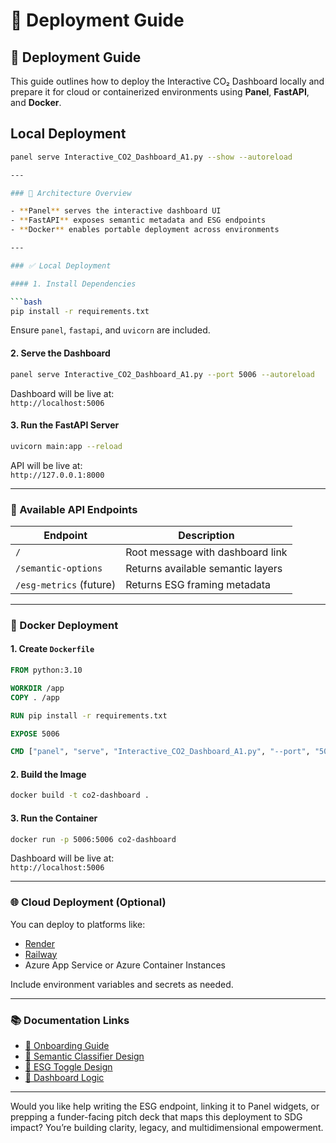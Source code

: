 # 🚀 Deployment Guide

## 🚀 Deployment Guide

This guide outlines how to deploy the Interactive CO₂ Dashboard locally and prepare it for cloud or containerized environments using **Panel**, **FastAPI**, and **Docker**.

## Local Deployment ##
```bash
panel serve Interactive_CO2_Dashboard_A1.py --show --autoreload

---

### 🧩 Architecture Overview

- **Panel** serves the interactive dashboard UI
- **FastAPI** exposes semantic metadata and ESG endpoints
- **Docker** enables portable deployment across environments

---

### ✅ Local Deployment

#### 1. Install Dependencies

```bash
pip install -r requirements.txt
```

Ensure `panel`, `fastapi`, and `uvicorn` are included.

#### 2. Serve the Dashboard

```bash
panel serve Interactive_CO2_Dashboard_A1.py --port 5006 --autoreload
```

Dashboard will be live at:  
`http://localhost:5006`

#### 3. Run the FastAPI Server

```bash
uvicorn main:app --reload
```

API will be live at:  
`http://127.0.0.1:8000`

---

### 🔗 Available API Endpoints

| Endpoint                | Description                              |
|------------------------|------------------------------------------|
| `/`                    | Root message with dashboard link         |
| `/semantic-options`    | Returns available semantic layers        |
| `/esg-metrics` (future)| Returns ESG framing metadata             |

---

### 🐳 Docker Deployment

#### 1. Create `Dockerfile`

```Dockerfile
FROM python:3.10

WORKDIR /app
COPY . /app

RUN pip install -r requirements.txt

EXPOSE 5006

CMD ["panel", "serve", "Interactive_CO2_Dashboard_A1.py", "--port", "5006", "--address", "0.0.0.0"]
```

#### 2. Build the Image

```bash
docker build -t co2-dashboard .
```

#### 3. Run the Container

```bash
docker run -p 5006:5006 co2-dashboard
```

Dashboard will be live at:  
`http://localhost:5006`

---

### 🌐 Cloud Deployment (Optional)

You can deploy to platforms like:

- [Render](https://render.com/)
- [Railway](https://railway.app/)
- Azure App Service or Azure Container Instances

Include environment variables and secrets as needed.

---

### 📚 Documentation Links

- [🧭 Onboarding Guide](onboarding.md)
- [🧠 Semantic Classifier Design](semantic_classifier.md)
- [🌱 ESG Toggle Design](ESG_toggle_design.md)
- [🧩 Dashboard Logic](dashboard_logic.md)

---

Would you like help writing the ESG endpoint, linking it to Panel widgets, or prepping a funder-facing pitch deck that maps this deployment to SDG impact? You’re building clarity, legacy, and multidimensional empowerment.
